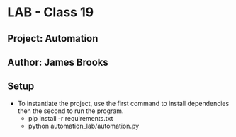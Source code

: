 # LAB - Class 19

## Project: Automation

## Author: James Brooks

## Setup

- To instantiate the project, use the first command to install dependencies then the second to run the program.
  - pip install -r requirements.txt
  - python automation_lab/automation.py
  